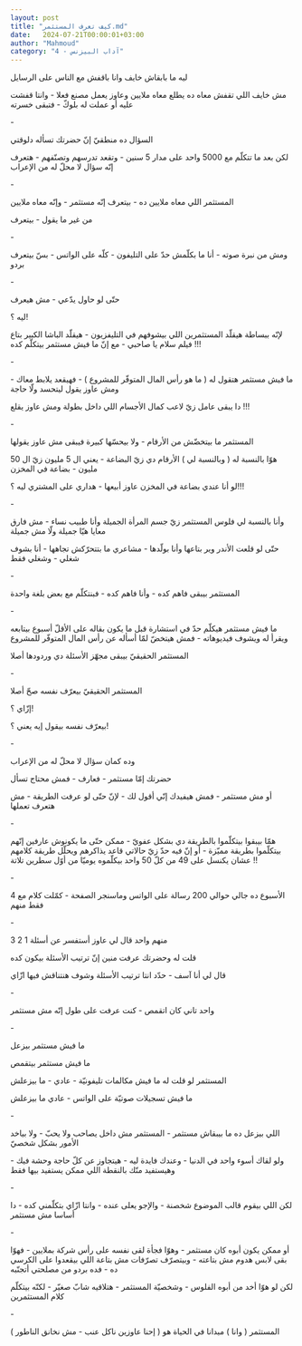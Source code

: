 ```yaml
---
layout: post
title: "كيف تعرف المستثمر.md"
date:   2024-07-21T00:00:01+03:00
author: "Mahmoud"
category: "4 - آداب البيزنس"
---
```

ليه ما بابقاش خايف وانا باقفش مع الناس على
الرسايل

مش خايف اللي تقفش معاه ده يطلع معاه ملايين وعاوز يعمل
مصنع فعلا - وانتا قفشت عليه أو عملت له بلوكّ - فتبقى خسرته

\-

السؤال ده منطقيّ إنّ حضرتك تسأله دلوقتي

لكن بعد ما تتكلّم مع 5000 واحد على مدار 5 سنين - وتقعد
تدرسهم وتصنّفهم - هتعرف إنّه سؤال لا محلّ له من الإعراب

\-

المستثمر اللي معاه ملايين ده - بيتعرف إنّه مستثمر - وإنّه
معاه ملايين

من غير ما يقول - بيتعرف

\-

ومش من نبرة صوته - أنا ما بكلّمش حدّ على التليفون - كلّه
على الواتس - بسّ بيتعرف بردو

\-

حتّى لو حاول يدّعي - مش هيعرف

ليه ؟!

لإنّه ببساطة هيقلّد المستثمرين اللي بيشوفهم في
التليفزيون - هيقلّد الباشا الكبير بتاع فيلم سلام يا صاحبي - مع إنّ ما فيش
مستثمر بيتكلّم كده !!!

\-

ما فيش مستثمر هتقول له ( ما هو رأس المال المتوفّر للمشروع
) - فهيقعد يلابط معاك - ومش عاوز يقول ليتحسد ولّا حاجة

دا يبقى عامل زيّ لاعب كمال الأجسام اللي داخل بطولة ومش
عاوز يقلع !!!

\-

المستثمر ما بيتخضّش من الأرقام - ولا بيحسّها كبيرة فيبقى
مش عاوز يقولها

هوّا بالنسبة له ( وبالنسبة لي ) الأرقام دي زيّ البضاعة -
يعني ال 5 مليون زيّ ال 50 مليون - بضاعة في المخزن

لو أنا عندي بضاعة في المخزن عاوز أبيعها - هداري على
المشتري ليه ؟!!!

\-

وأنا بالنسبة لي فلوس المستثمر زيّ جسم المرأة الجميلة وأنا
طبيب نساء - مش فارق معايا هيّا جميلة ولّا مش جميلة

حتّى لو قلعت الأندر وير بتاعها وأنا بولّدها - مشاعري ما
بتتحرّكش تجاهها - أنا بشوف شغلي - وشغلي فقط

\-

المستثمر بيبقى فاهم كده - وأنا فاهم كده - فبنتكلّم مع بعض
بلغة واحدة

\-

ما فيش مستثمر هيكلّم حدّ في استشارة قبل ما يكون بقاله على
الأقلّ أسبوع بيتابعه ويقرأ له ويشوف فيديوهاته - فمش هيتخضّ لمّا أسأله عن
رأس المال المتوفّر للمشروع

المستثمر الحقيقيّ بيبقى مجهّز الأسئلة دي وردودها
أصلا

\-

المستثمر الحقيقيّ بيعرّف نفسه صحّ أصلا

إزّاي ؟!

بيعرّف نفسه بيقول إيه يعني ؟!

\-

وده كمان سؤال لا محلّ له من الإعراب

حضرتك إمّا مستثمر - فعارف - فمش محتاج تسأل

أو مش مستثمر - فمش هيفيدك إنّي أقول لك - لإنّ حتّى لو عرفت
الطريقة - مش هتعرف تعملها

\-

همّا بيبقوا بيتكلّموا بالطريقة دي بشكل عفويّ - ممكن حتّى ما
يكونوش عارفين إنّهم بيتكلّموا بطريقة مميّزة - أو إنّ فيه حدّ زيّ حالاتي قاعد
يذاكرهم ويحلّل طريقة كلامهم عشان يكنسل على 49 من كلّ 50 واحد بيكلّموه يوميّا
من أوّل سطرين تلاتة !!

\-

الأسبوع ده جالي حوالي 200 رسالة على الواتس وماسنجر
الصفحة - كمّلت كلام مع 4 فقط منهم

\-

منهم واحد قال لي عاوز أستفسر عن أسئلة 1 2 3

قلت له وحضرتك عرفت منين إنّ ترتيب الأسئلة بيكون
كده

قال لي أنا آسف - حدّد انتا ترتيب الأسئلة وشوف هنتناقش
فيها ازّاي

\-

واحد تاني كان اتقمص - كنت عرفت على طول إنّه مش
مستثمر

\-

ما فيش مستثمر بيزعل

ما فيش مستثمر بيتقمص

المستثمر لو قلت له ما فيش مكالمات تليفونيّة - عادي - ما
بيزعلش

ما فيش تسجيلات صوتيّة على الواتس - عادي ما بيزعلش

\-

اللي بيزعل ده ما بيبقاش مستثمر - المستثمر مش داخل يصاحب
ولا يحبّ - ولا بياخد الأمور بشكل شخصيّ

ولو لقاك أسوء واحد في الدنيا - وعندك فايدة ليه - هيتجاوز
عن كلّ حاجة وحشة فيك - وهيستفيد منّك بالنقطة اللي ممكن يستفيد بيها
فقط

\-

لكن اللي بيقوم قالب الموضوع شخصنة - والإجو يعلى عنده -
وانتا ازّاي بتكلّمني كده - دا أساسا مش مستثمر

\-

أو ممكن يكون أبوه كان مستثمر - وهوّا فجأة لقى نفسه على
رأس شركة بملايين - فهوّا بقى لابس هدوم مش بتاعته - وبيتصرّف تصرّفات مش
بتاعة اللي بيقعدوا على الكرسي ده - فده بردو من مصلحتي أتجنّبه

لكن لو هوّا أخد من أبوه الفلوس - وشخصيّة المستثمر -
هتلاقيه شابّ صغيّر - لكنّه بيتكلّم كلام المستثمرين

\-

المستثمر ( وانا ) مبدانا في الحياة هو ( إحنا عاوزين ناكل
عنب - مش نخانق الناطور )
